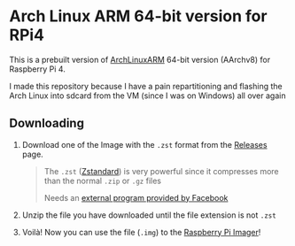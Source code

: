 # Arch Linux ARM 64-bit version for RPi4

This is a prebuilt version of [ArchLinuxARM](https://archlinuxarm.org/) 64-bit version (AArchv8) for Raspberry Pi 4. 

I made this repository because I have a pain repartitioning and flashing the Arch Linux into sdcard from the VM (since I was on Windows) all over again

## Downloading

1. Download one of the Image with the `.zst` format from the [Releases](https://github.com/vintheweirdass/archlinuxarm-rpi4-aarch64-prebuilt) page.
   > The `.zst` ([Zstandard](https://github.com/facebook/zstd)) is very powerful since it compresses more than the normal `.zip` or `.gz` files
   >
   > Needs an [external program provided by Facebook](https://github.com/facebook/zstd/releases)

2. Unzip the file you have downloaded until the file extension is not `.zst`
3. Voilà! Now you can use the file (`.img`) to the [Raspberry Pi Imager](https://www.raspberrypi.com/software/)!
